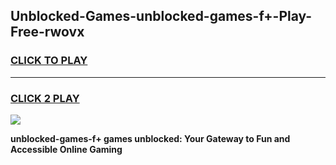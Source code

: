 
## Unblocked-Games-unblocked-games-f+-Play-Free-rwovx
<h3>
<a href="https://premium76.site?title=unblocked-games-f+&ref=10A">CLICK TO PLAY</a></h3>
<hr>

<h3>
<a href="https://premium76.site?title=unblocked-games-f+&ref=10A">CLICK 2 PLAY</a>
  
</h3>

<a href="https://premium76.site?title=unblocked-games-f+&ref=10A"><img src="https://clearcache.store/games.png"></a>


**unblocked-games-f+ games unblocked: Your Gateway to Fun and Accessible Online Gaming**
